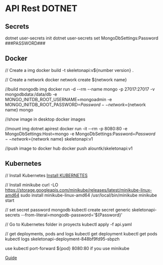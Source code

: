 # API Rest DOTNET

## Secrets

dotnet user-secrets init
dotnet user-secrets set MongoDbSettings:Password ###PASSWORD###

## Docker

// Create a img
docker build -t skeletonapi:v${number version} .

// Create a network
docker network create ${network name}

//build mongodb img
docker run -d --rm --name mongo -p 27017:27017 -v mongodbdata:/data/db -e MONGO_INITDB_ROOT_USERNAME=mongoadmin -e MONGO_INITDB_ROOT_PASSWORD=${Password} --network=${network name} mongo

//show image in desktop
docker images

//mount img dotnet apirest
docker run -it --rm -p 8080:80 -e MongoDbSettings:Host=mongo -e MongoDbSettings:Password=${Password} --network=${network name} skeletonapi:v1

//push image to docker hub
docker push alountk/skeletonapi:v1

## Kubernetes

// Install Kubernetes
[Install KUBERNETES](https://kubernetes.io/docs/tasks/tools/install-kubectl-linux/)

// Install minikube
curl -LO https://storage.googleapis.com/minikube/releases/latest/minikube-linux-amd64
sudo install minikube-linux-amd64 /usr/local/bin/minikube
minikube start

// set secret password mongodb
kubectl create secret generic skeletonapi-secrets --from-literal=mongodb-password='${Password}'

// Go to Kubernetes folder in proyects
kubectl apply -f api.yaml

// get deployments, pods and  logs
kubectl get deployment
kubectl get pods
kubectl logs skeletonapi-deployment-848bf9fd95-sbpzh

use kubectl port-forward ${pod} 8080:80 if you use minikube


[Guide](https://www.youtube.com/watch?v=ZXdFisA_hOY&ab_channel=freeCodeCamp.org)